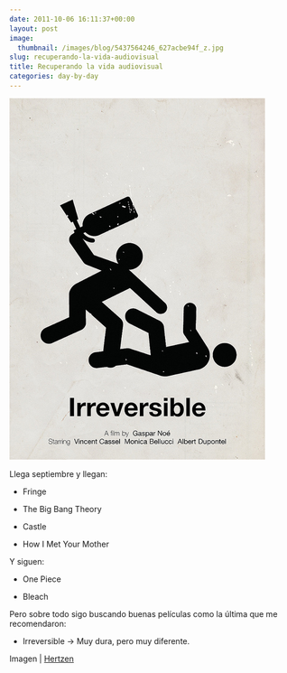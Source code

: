 ```yaml
---
date: 2011-10-06 16:11:37+00:00
layout: post
image:
  thumbnail: /images/blog/5437564246_627acbe94f_z.jpg
slug: recuperando-la-vida-audiovisual
title: Recuperando la vida audiovisual
categories: day-by-day
---
```


![](/images/blog/5437564246_627acbe94f_z.jpg)

Llega septiembre y llegan:



	
  * Fringe

	
  * The Big Bang Theory

	
  * Castle

	
  * How I Met Your Mother


Y siguen:

	
  * One Piece

	
  * Bleach


Pero sobre todo sigo buscando buenas películas como la última que me recomendaron:

	
  * Irreversible -> Muy dura, pero muy diferente.




Imagen | [Hertzen](http://www.flickr.com/photos/hertzen/5437564246/)
